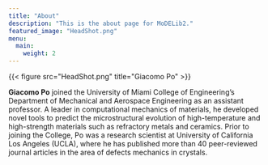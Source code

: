 ```yaml
---
title: "About"
description: "This is the about page for MoDELib2."
featured_image: "HeadShot.png"
menu:
  main:
    weight: 2
---
```


{{< figure src="HeadShot.png" title="Giacomo Po" >}}

**Giacomo Po** joined the University of Miami College of Engineering’s Department of Mechanical and Aerospace Engineering as an assistant professor. A leader in computational mechanics of materials, he developed novel tools to predict the microstructural evolution of high-temperature and high-strength materials such as refractory metals and ceramics. Prior to joining the College, Po was a research scientist at University of California Los Angeles (UCLA), where he has published more than 40 peer-reviewed journal articles in the area of defects mechanics in crystals. 
